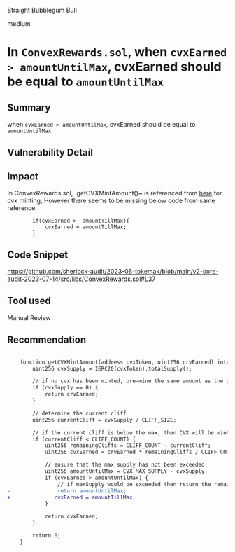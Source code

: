 Straight Bubblegum Bull

medium

# In `ConvexRewards.sol`, when `cvxEarned > amountUntilMax`, cvxEarned should be equal to `amountUntilMax`
## Summary
when `cvxEarned > amountUntilMax`, cvxEarned should be equal to `amountUntilMax`

## Vulnerability Detail
## Impact

In ConvexRewards.sol, `getCVXMintAmount()~ is referenced from [here](https://docs.convexfinance.com/convexfinanceintegration/cvx-minting) for cvx minting, However there seems to be missing below code from same reference,

```Solidity
        if(cvxEarned >  amountTillMax){
            cvxEarned = amountTillMax;
        }
```

## Code Snippet
https://github.com/sherlock-audit/2023-06-tokemak/blob/main/v2-core-audit-2023-07-14/src/libs/ConvexRewards.sol#L37

## Tool used
Manual Review

## Recommendation

```diff

    function getCVXMintAmount(address cvxToken, uint256 crvEarned) internal view returns (uint256) {
        uint256 cvxSupply = IERC20(cvxToken).totalSupply();

        // if no cvx has been minted, pre-mine the same amount as the provided crv
        if (cvxSupply == 0) {
            return crvEarned;
        }

        // determine the current cliff
        uint256 currentCliff = cvxSupply / CLIFF_SIZE;

        // if the current cliff is below the max, then CVX will be minted
        if (currentCliff < CLIFF_COUNT) {
            uint256 remainingCliffs = CLIFF_COUNT - currentCliff;
            uint256 cvxEarned = crvEarned * remainingCliffs / CLIFF_COUNT;

            // ensure that the max supply has not been exceeded
            uint256 amountUntilMax = CVX_MAX_SUPPLY - cvxSupply;
            if (cvxEarned > amountUntilMax) {
                // if maxSupply would be exceeded then return the remaining supply
-               return amountUntilMax;
+              cvxEarned = amountTillMax;
            }

            return cvxEarned;
        }

        return 0;
    }
```